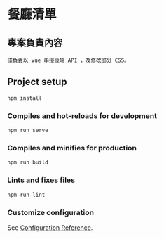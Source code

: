 # 餐廳清單

## 專案負責內容
```
僅負責以 vue 串接後端 API ，及修改部分 CSS。
```

## Project setup
```
npm install
```

### Compiles and hot-reloads for development
```
npm run serve
```

### Compiles and minifies for production
```
npm run build
```

### Lints and fixes files
```
npm run lint
```

### Customize configuration
See [Configuration Reference](https://cli.vuejs.org/config/).
